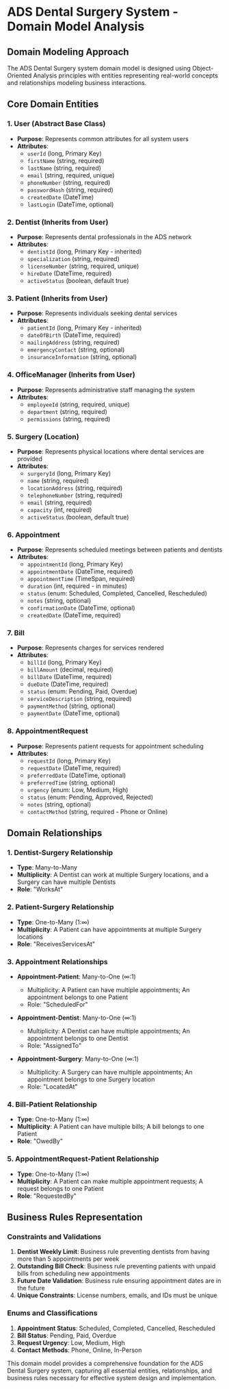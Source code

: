 # ADS Dental Surgery System - Domain Model Analysis

## Domain Modeling Approach

The ADS Dental Surgery system domain model is designed using Object-Oriented Analysis principles with entities representing real-world concepts and relationships modeling business interactions.

## Core Domain Entities

### 1. User (Abstract Base Class)
- **Purpose**: Represents common attributes for all system users
- **Attributes**: 
  - `userId` (long, Primary Key)
  - `firstName` (string, required)
  - `lastName` (string, required) 
  - `email` (string, required, unique)
  - `phoneNumber` (string, required)
  - `passwordHash` (string, required)
  - `createdDate` (DateTime)
  - `lastLogin` (DateTime, optional)

### 2. Dentist (Inherits from User)
- **Purpose**: Represents dental professionals in the ADS network
- **Attributes**:
  - `dentistId` (long, Primary Key - inherited)
  - `specialization` (string, required)
  - `licenseNumber` (string, required, unique)
  - `hireDate` (DateTime, required)
  - `activeStatus` (boolean, default true)

### 3. Patient (Inherits from User)
- **Purpose**: Represents individuals seeking dental services
- **Attributes**:
  - `patientId` (long, Primary Key - inherited)
  - `dateOfBirth` (DateTime, required)
  - `mailingAddress` (string, required)
  - `emergencyContact` (string, optional)
  - `insuranceInformation` (string, optional)

### 4. OfficeManager (Inherits from User)
- **Purpose**: Represents administrative staff managing the system
- **Attributes**:
  - `employeeId` (string, required, unique)
  - `department` (string, required)
  - `permissions` (string, required)

### 5. Surgery (Location)
- **Purpose**: Represents physical locations where dental services are provided
- **Attributes**:
  - `surgeryId` (long, Primary Key)
  - `name` (string, required)
  - `locationAddress` (string, required)
  - `telephoneNumber` (string, required)
  - `email` (string, required)
  - `capacity` (int, required)
  - `activeStatus` (boolean, default true)

### 6. Appointment
- **Purpose**: Represents scheduled meetings between patients and dentists
- **Attributes**:
  - `appointmentId` (long, Primary Key)
  - `appointmentDate` (DateTime, required)
  - `appointmentTime` (TimeSpan, required)
  - `duration` (int, required - in minutes)
  - `status` (enum: Scheduled, Completed, Cancelled, Rescheduled)
  - `notes` (string, optional)
  - `confirmationDate` (DateTime, optional)
  - `createdDate` (DateTime, required)

### 7. Bill
- **Purpose**: Represents charges for services rendered
- **Attributes**:
  - `billId` (long, Primary Key)
  - `billAmount` (decimal, required)
  - `billDate` (DateTime, required)
  - `dueDate` (DateTime, required)
  - `status` (enum: Pending, Paid, Overdue)
  - `serviceDescription` (string, required)
  - `paymentMethod` (string, optional)
  - `paymentDate` (DateTime, optional)

### 8. AppointmentRequest
- **Purpose**: Represents patient requests for appointment scheduling
- **Attributes**:
  - `requestId` (long, Primary Key)
  - `requestDate` (DateTime, required)
  - `preferredDate` (DateTime, optional)
  - `preferredTime` (string, optional)
  - `urgency` (enum: Low, Medium, High)
  - `status` (enum: Pending, Approved, Rejected)
  - `notes` (string, optional)
  - `contactMethod` (string, required - Phone or Online)

## Domain Relationships

### 1. Dentist-Surgery Relationship
- **Type**: Many-to-Many
- **Multiplicity**: A Dentist can work at multiple Surgery locations, and a Surgery can have multiple Dentists
- **Role**: "WorksAt"

### 2. Patient-Surgery Relationship  
- **Type**: One-to-Many (1:∞)
- **Multiplicity**: A Patient can have appointments at multiple Surgery locations
- **Role**: "ReceivesServicesAt"

### 3. Appointment Relationships
- **Appointment-Patient**: Many-to-One (∞:1)
  - Multiplicity: A Patient can have multiple appointments; An appointment belongs to one Patient
  - Role: "ScheduledFor"

- **Appointment-Dentist**: Many-to-One (∞:1)  
  - Multiplicity: A Dentist can have multiple appointments; An appointment belongs to one Dentist
  - Role: "AssignedTo"

- **Appointment-Surgery**: Many-to-One (∞:1)
  - Multiplicity: A Surgery can have multiple appointments; An appointment belongs to one Surgery location
  - Role: "LocatedAt"

### 4. Bill-Patient Relationship
- **Type**: One-to-Many (1:∞)
- **Multiplicity**: A Patient can have multiple bills; A bill belongs to one Patient
- **Role**: "OwedBy"

### 5. AppointmentRequest-Patient Relationship
- **Type**: One-to-Many (1:∞)
- **Multiplicity**: A Patient can make multiple appointment requests; A request belongs to one Patient
- **Role**: "RequestedBy"

## Business Rules Representation

### Constraints and Validations
1. **Dentist Weekly Limit**: Business rule preventing dentists from having more than 5 appointments per week
2. **Outstanding Bill Check**: Business rule preventing patients with unpaid bills from scheduling new appointments
3. **Future Date Validation**: Business rule ensuring appointment dates are in the future
4. **Unique Constraints**: License numbers, emails, and IDs must be unique

### Enums and Classifications
1. **Appointment Status**: Scheduled, Completed, Cancelled, Rescheduled
2. **Bill Status**: Pending, Paid, Overdue  
3. **Request Urgency**: Low, Medium, High
4. **Contact Methods**: Phone, Online, In-Person

This domain model provides a comprehensive foundation for the ADS Dental Surgery system, capturing all essential entities, relationships, and business rules necessary for effective system design and implementation.
